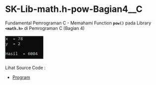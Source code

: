 # SK-Lib-math.h-pow-Bagian4__C
Fundamental Pemrograman C - Memahami Function <code><b>pow()</b></code> pada Library <code><b>&lt;math.h></b></code> di Pemrograman C (Bagian 4)<br><br>
<img src="https://github.com/RizkyKhapidsyah/SK-Lib-math.h-pow-Bagian4__C/blob/master/SK-Lib-math.h-pow-Bagian4__C/result/001.PNG"><br><br>
Lihat Source Code : <br>
- <a href="https://github.com/RizkyKhapidsyah/SK-Lib-math.h-pow-Bagian4__C/blob/master/SK-Lib-math.h-pow-Bagian4__C/Source.c">Program</a>
